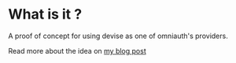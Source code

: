 # What is it ?

A proof of concept for using devise as one of omniauth's providers.

Read more about the idea on [my blog post][blog]



[blog]: http://ruby.simapse.com/ruby/devise/omniauth/2015/09/02/devise-upside-down.html
